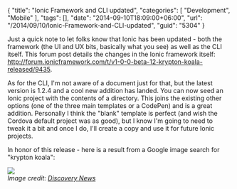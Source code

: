 {
	"title": "Ionic Framework and CLI updated",
	"categories": [
		"Development",
		"Mobile"
	],
	"tags": [],
	"date": "2014-09-10T18:09:00+06:00",
	"url": "/2014/09/10/Ionic-Framework-and-CLI-updated",
	"guid": "5304"
}

<p>
Just a quick note to let folks know that Ionic has been updated - both the framework (the UI and UX bits, basically what you see) as well as the CLI itself. This forum post details the changes in the Ionic framework itself: <a href="http://forum.ionicframework.com/t/v1-0-0-beta-12-krypton-koala-released/9435">http://forum.ionicframework.com/t/v1-0-0-beta-12-krypton-koala-released/9435</a>. 
</p>

<p>
As for the CLI, I'm not aware of a document just for that, but the latest version is 1.2.4 and a cool new addition has landed. You can now seed an Ionic project with the contents of a directory. This joins the existing other options (one of the three main templates or a CodePen) and is a great addition. Personally I think the "blank" template is perfect (and wish the Cordova default project was as good), but I know I'm going to need to tweak it a bit and once I do, I'll create a copy and use it for future Ionic projects.
</p>

<p>
In honor of this release - here is a result from a Google image search for "krypton koala":
</p>

<p>
<img src="http://www.raymondcamden.com/images/koala.jpg" /><br/>
<i>Image credit: <a href="http://news.discovery.com/animals/zoo-animals/koala-survives-terrifying-ride-clinging-to-car-140728.htm">Discovery News</a></i>
<p>